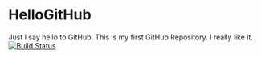 # HelloGitHub
Just I say hello to GitHub.
This is my first GitHub Repository.
I really like it.
[![Build Status](https://travis-ci.org/Bonnielzr/HelloGitHub.svg?branch=master)](https://travis-ci.org/Bonnielzr/HelloGitHub)
